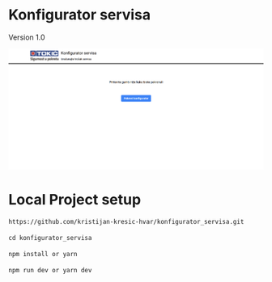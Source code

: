 # Konfigurator servisa

Version 1.0

![Screenshot home](./screenshot.png)

# Local Project setup

```shell
https://github.com/kristijan-kresic-hvar/konfigurator_servisa.git

cd konfigurator_servisa

npm install or yarn

npm run dev or yarn dev
```